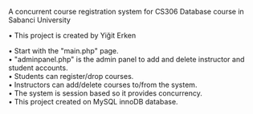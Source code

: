 A concurrent course registration system for CS306 Database course in Sabanci University

• This project is created by Yiğit Erken

• Start with the "main.php" page.<br/>
• "adminpanel.php" is the admin panel to add and delete instructor and student accounts.<br/>
• Students can register/drop courses.<br/>
• Instructors can add/delete courses to/from the system.<br/>
• The system is session based so it provides concurrency.<br/>
• This project created on MySQL innoDB database.<br/>

